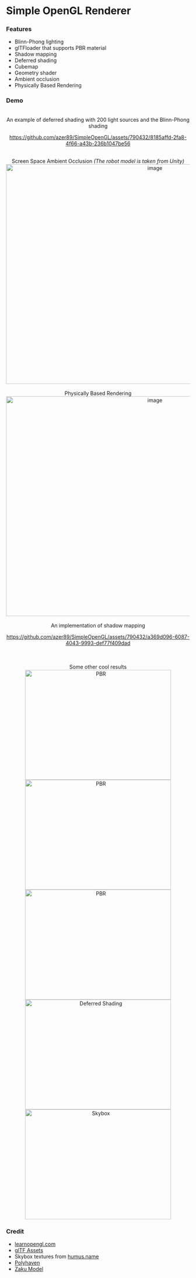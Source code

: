 # Simple OpenGL Renderer

### Features
* Blinn-Phong lighting
* glTFloader that supports PBR material
* Shadow mapping
* Deferred shading
* Cubemap
* Geometry shader
* Ambient occlusion
* Physically Based Rendering

### Demo
<div align="center">

<br/>
An example of deferred shading with 200 light sources and the Blinn-Phong shading

https://github.com/azer89/SimpleOpenGL/assets/790432/8185affd-2fa8-4f66-a43b-236b1047be56

<br/>
Screen Space Ambient Occlusion <em>(The robot model is taken from Unity)</em>
<img width="800" height="600" alt="image" src="https://github.com/azer89/SimpleOpenGL/assets/790432/a870c6c7-adfd-4c83-9dc0-0f7ec5dc712c">

<br/>
<br/>
Physically Based Rendering
<br/>
<img width="800" height="600" alt="image" src="https://github.com/azer89/SimpleOpenGL/assets/790432/0caa67ef-2900-4f76-b544-fe07dd1564da">

<br/>
<br/>
An implementation of shadow mapping

https://github.com/azer89/SimpleOpenGL/assets/790432/a369d096-6087-4043-9993-def77f409dad

<br/>
<br/>
Some other cool results
<br/>
<img width="400" height="300" alt="PBR" src="https://github.com/azer89/SimpleOpenGL/assets/790432/d4c44a9b-ee31-40cb-94ec-15010058768d">

<img width="400" height="300" alt="PBR" src="https://github.com/azer89/SimpleOpenGL/assets/790432/d9b9ea15-20c3-46c1-8169-9a4599501179">

<img width="400" height="300" alt="PBR" src="https://github.com/azer89/SimpleOpenGL/assets/790432/2205127f-b56c-4b49-a4d9-ea9b1d1b7c52">

<img width="400" height="300" alt="Deferred Shading" src="https://github.com/azer89/SimpleOpenGL/assets/790432/1c01a0ad-c3c3-4374-bc8e-9bd71313e499">

<img width="400" height="300" alt="Skybox" src="https://github.com/azer89/SimpleOpenGL/assets/790432/ae47eeea-0464-442c-85f2-d3223554585a">



</div>

### Credit
* [learnopengl.com](https://learnopengl.com/)
* [glTF Assets](https://github.com/KhronosGroup/glTF-Sample-Assets)
* Skybox textures from [humus.name](https://www.humus.name/index.php?page=Textures)
* [Polyhaven](https://polyhaven.com/)
* [Zaku Model](https://sketchfab.com/3d-models/zaku-ii-730a08b171aa4ac0a43131752150acfb)






